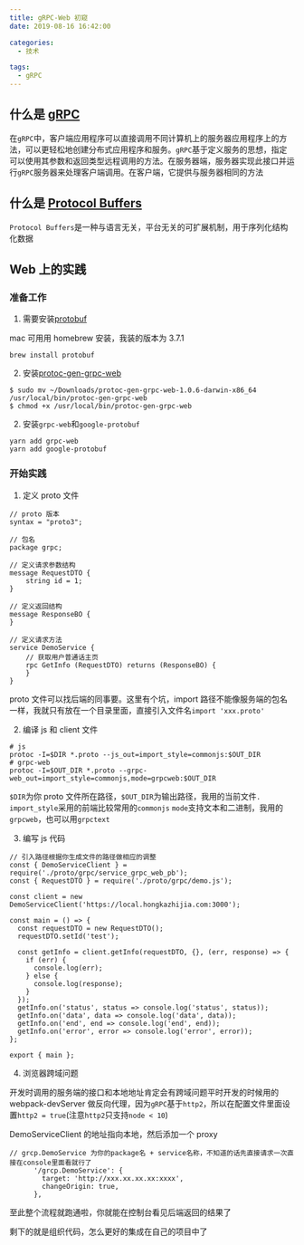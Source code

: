 ```yaml
---
title: gRPC-Web 初窥
date: 2019-08-16 16:42:00

categories:
  - 技术

tags:
  - gRPC
---
```


## 什么是 [gRPC][1]

在`gRPC`中，客户端应用程序可以直接调用不同计算机上的服务器应用程序上的方法，可以更轻松地创建分布式应用程序和服务。`gRPC`基于定义服务的思想，指定可以使用其参数和返回类型远程调用的方法。在服务器端，服务器实现此接口并运行`gRPC`服务器来处理客户端调用。在客户端，它提供与服务器相同的方法

## 什么是 [Protocol Buffers][2]

`Protocol Buffers`是一种与语言无关，平台无关的可扩展机制，用于序列化结构化数据

## Web 上的实践

### 准备工作

1. 需要安装[protobuf][3]

mac 可用用 homebrew 安装，我装的版本为 3.7.1

```
brew install protobuf
```

2. 安装[protoc-gen-grpc-web][4]

```
$ sudo mv ~/Downloads/protoc-gen-grpc-web-1.0.6-darwin-x86_64 /usr/local/bin/protoc-gen-grpc-web
$ chmod +x /usr/local/bin/protoc-gen-grpc-web
```

2. 安装`grpc-web`和`google-protobuf`

```
yarn add grpc-web
yarn add google-protobuf
```

### 开始实践

1. 定义 proto 文件

```
// proto 版本
syntax = "proto3";

// 包名
package grpc;

// 定义请求参数结构
message RequestDTO {
    string id = 1;
}

// 定义返回结构
message ResponseBO {
}

// 定义请求方法
service DemoService {
    // 获取用户普通话主页
    rpc GetInfo (RequestDTO) returns (ResponseBO) {
    }
}
```

proto 文件可以找后端的同事要。这里有个坑，import 路径不能像服务端的包名一样，我就只有放在一个目录里面，直接引入文件名`import 'xxx.proto'`

2. 编译 js 和 client 文件

```
# js
protoc -I=$DIR *.proto --js_out=import_style=commonjs:$OUT_DIR
# grpc-web
protoc -I=$OUT_DIR *.proto --grpc-web_out=import_style=commonjs,mode=grpcweb:$OUT_DIR
```

`$DIR`为你 proto 文件所在路径，`$OUT_DIR`为输出路径，我用的当前文件`.` `import_style`采用的前端比较常用的`commonjs` `mode`支持文本和二进制，我用的`grpcweb`，也可以用`grpctext`

3. 编写 js 代码

```
// 引入路径根据你生成文件的路径做相应的调整
const { DemoServiceClient } = require('./proto/grpc/service_grpc_web_pb');
const { RequestDTO } = require('./proto/grpc/demo.js');

const client = new DemoServiceClient('https://local.hongkazhijia.com:3000');

const main = () => {
  const requestDTO = new RequestDTO();
  requestDTO.setId('test');

  const getInfo = client.getInfo(requestDTO, {}, (err, response) => {
    if (err) {
      console.log(err);
    } else {
      console.log(response);
    }
  });
  getInfo.on('status', status => console.log('status', status));
  getInfo.on('data', data => console.log('data', data));
  getInfo.on('end', end => console.log('end', end));
  getInfo.on('error', error => console.log('error', error));
};

export { main };
```

4. 浏览器跨域问题

开发时调用的服务端的接口和本地地址肯定会有跨域问题平时开发的时候用的 webpack-devServer 做反向代理，因为`gRPC`基于`http2`，所以在配置文件里面设置`http2 = true`(注意`http2`只支持`node < 10`)

DemoServiceClient 的地址指向本地，然后添加一个 proxy

```
// grcp.DemoService 为你的package名 + service名称，不知道的话先直接请求一次直接在console里面看就行了
      '/grcp.DemoService': {
        target: 'http://xxx.xx.xx.xx:xxxx',
        changeOrigin: true,
      },
```

至此整个流程就跑通啦，你就能在控制台看见后端返回的结果了

剩下的就是组织代码，怎么更好的集成在自己的项目中了

[1]: https://grpc.io/docs/
[2]: https://developers.google.com/protocol-buffers/docs/reference/javascript-generated
[3]: https://github.com/protocolbuffers/protobuf/releases/
[4]: https://github.com/grpc/grpc-web/releases
